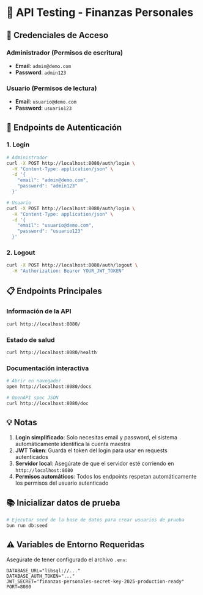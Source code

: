 # 🧾 API Testing - Finanzas Personales

## 🔐 Credenciales de Acceso

### Administrador (Permisos de escritura)
- **Email**: `admin@demo.com`
- **Password**: `admin123`

### Usuario (Permisos de lectura)
- **Email**: `usuario@demo.com`
- **Password**: `usuario123`

## 🚀 Endpoints de Autenticación

### 1. Login
```bash
# Administrador
curl -X POST http://localhost:8080/auth/login \
  -H "Content-Type: application/json" \
  -d '{
    "email": "admin@demo.com",
    "password": "admin123"
  }'

# Usuario
curl -X POST http://localhost:8080/auth/login \
  -H "Content-Type: application/json" \
  -d '{
    "email": "usuario@demo.com",
    "password": "usuario123"
  }'
```

### 2. Logout
```bash
curl -X POST http://localhost:8080/auth/logout \
  -H "Authorization: Bearer YOUR_JWT_TOKEN"
```

## 📋 Endpoints Principales

### Información de la API
```bash
curl http://localhost:8080/
```

### Estado de salud
```bash
curl http://localhost:8080/health
```

### Documentación interactiva
```bash
# Abrir en navegador
open http://localhost:8080/docs

# OpenAPI spec JSON
curl http://localhost:8080/doc
```

## 💡 Notas

1. **Login simplificado**: Solo necesitas email y password, el sistema automáticamente identifica la cuenta maestra
2. **JWT Token**: Guarda el token del login para usar en requests autenticados
3. **Servidor local**: Asegúrate de que el servidor esté corriendo en `http://localhost:8080`
4. **Permisos automáticos**: Todos los endpoints respetan automáticamente los permisos del usuario autenticado

## 📚 Inicializar datos de prueba

```bash
# Ejecutar seed de la base de datos para crear usuarios de prueba
bun run db:seed
```

## ⚠️ Variables de Entorno Requeridas

Asegúrate de tener configurado el archivo `.env`:
```env
DATABASE_URL="libsql://..."
DATABASE_AUTH_TOKEN="..."
JWT_SECRET="finanzas-personales-secret-key-2025-production-ready"
PORT=8080
```